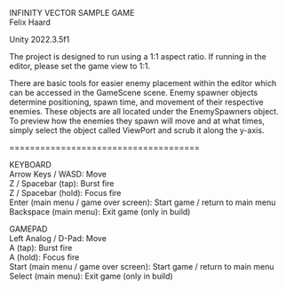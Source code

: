 INFINITY VECTOR SAMPLE GAME  
Felix Haard

Unity 2022.3.5f1

The project is designed to run using a 1:1 aspect ratio. If running in the editor, please set the game view to 1:1.

There are basic tools for easier enemy placement within the editor which can be accessed in the GameScene scene.
Enemy spawner objects determine positioning, spawn time, and movement of their respective enemies. These objects
are all located under the EnemySpawners object. To preview how the enemies they spawn will move and at what times,
simply select the object called ViewPort and scrub it along the y-axis.

=====================================

KEYBOARD  
Arrow Keys / WASD: Move  
Z / Spacebar (tap): Burst fire  
Z / Spacebar (hold): Focus fire  
Enter (main menu / game over screen): Start game / return to main menu  
Backspace (main menu): Exit game (only in build)  

GAMEPAD  
Left Analog / D-Pad: Move  
A (tap): Burst fire  
A (hold): Focus fire  
Start (main menu / game over screen): Start game / return to main menu  
Select (main menu): Exit game (only in build)  
